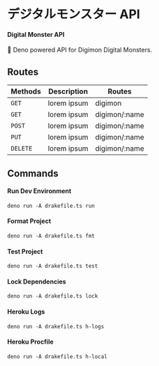 # **デジタルモンスター API**

#### Digital Monster API

👾 Deno powered API for Digimon Digital Monsters.

## Routes

| Methods  | Description | Routes        |
| -------- | ----------- | ------------- |
| `GET`    | lorem ipsum | digimon       |
| `GET`    | lorem ipsum | digimon/:name |
| `POST`   | lorem ipsum | digimon/:name |
| `PUT`    | lorem ipsum | digimon/:name |
| `DELETE` | lorem ipsum | digimon/:name |

## Commands

#### Run Dev Environment

```CLI
deno run -A drakefile.ts run
```

#### Format Project

```CLI
deno run -A drakefile.ts fmt
```

#### Test Project

```CLI
deno run -A drakefile.ts test
```

#### Lock Dependencies

```CLI
deno run -A drakefile.ts lock
```

#### Heroku Logs

```CLI
deno run -A drakefile.ts h-logs
```

#### Heroku Procfile

```CLI
deno run -A drakefile.ts h-local
```
